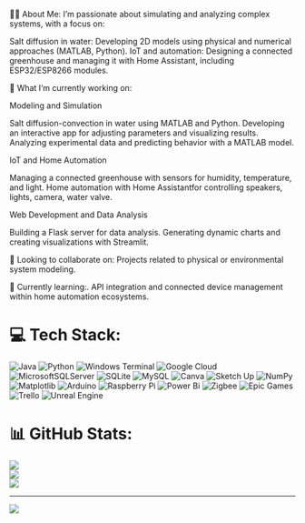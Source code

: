 🧑‍💻 About Me:
I’m passionate about simulating and analyzing complex systems, with a focus on:

Salt diffusion in water: Developing 2D models using physical and numerical approaches (MATLAB, Python).
IoT and automation: Designing a connected greenhouse and managing it with Home Assistant, including ESP32/ESP8266 modules.

🔭 What I’m currently working on:

Modeling and Simulation

Salt diffusion-convection in water using MATLAB and Python.
Developing an interactive app for adjusting parameters and visualizing results.
Analyzing experimental data and predicting behavior with a MATLAB model.

IoT and Home Automation

Managing a connected greenhouse with sensors for humidity, temperature, and light.
Home automation with Home Assistantfor controlling speakers, lights, camera, water valve.

Web Development and Data Analysis

Building a Flask server for data analysis.
Generating dynamic charts and creating visualizations with Streamlit.

👯 Looking to collaborate on:
Projects related to physical or environmental system modeling.

🌱 Currently learning:.
API integration and connected device management within home automation ecosystems.


# 💻 Tech Stack:
![Java](https://img.shields.io/badge/java-%23ED8B00.svg?style=for-the-badge&logo=openjdk&logoColor=white) ![Python](https://img.shields.io/badge/python-3670A0?style=for-the-badge&logo=python&logoColor=ffdd54) ![Windows Terminal](https://img.shields.io/badge/Windows%20Terminal-%234D4D4D.svg?style=for-the-badge&logo=windows-terminal&logoColor=white) ![Google Cloud](https://img.shields.io/badge/GoogleCloud-%234285F4.svg?style=for-the-badge&logo=google-cloud&logoColor=white) ![MicrosoftSQLServer](https://img.shields.io/badge/Microsoft%20SQL%20Server-CC2927?style=for-the-badge&logo=microsoft%20sql%20server&logoColor=white) ![SQLite](https://img.shields.io/badge/sqlite-%2307405e.svg?style=for-the-badge&logo=sqlite&logoColor=white) ![MySQL](https://img.shields.io/badge/mysql-4479A1.svg?style=for-the-badge&logo=mysql&logoColor=white) ![Canva](https://img.shields.io/badge/Canva-%2300C4CC.svg?style=for-the-badge&logo=Canva&logoColor=white) ![Sketch Up](https://img.shields.io/badge/SketchUp-005F9E?style=for-the-badge&logo=sketchup&logoColor=white) ![NumPy](https://img.shields.io/badge/numpy-%23013243.svg?style=for-the-badge&logo=numpy&logoColor=white) ![Matplotlib](https://img.shields.io/badge/Matplotlib-%23ffffff.svg?style=for-the-badge&logo=Matplotlib&logoColor=black) ![Arduino](https://img.shields.io/badge/-Arduino-00979D?style=for-the-badge&logo=Arduino&logoColor=white) ![Raspberry Pi](https://img.shields.io/badge/-Raspberry_Pi-C51A4A?style=for-the-badge&logo=Raspberry-Pi) ![Power Bi](https://img.shields.io/badge/power_bi-F2C811?style=for-the-badge&logo=powerbi&logoColor=black) ![Zigbee](https://img.shields.io/badge/zigbee-%23EB0443.svg?style=for-the-badge&logo=zigbee&logoColor=white) ![Epic Games](https://img.shields.io/badge/epicgames-%23313131.svg?style=for-the-badge&logo=epicgames&logoColor=white) ![Trello](https://img.shields.io/badge/Trello-%23026AA7.svg?style=for-the-badge&logo=Trello&logoColor=white) ![Unreal Engine](https://img.shields.io/badge/unrealengine-%23313131.svg?style=for-the-badge&logo=unrealengine&logoColor=white)
# 📊 GitHub Stats:
![](https://github-readme-stats.vercel.app/api?username=victorien-bnt&theme=dark&hide_border=false&include_all_commits=false&count_private=false)<br/>
![](https://github-readme-streak-stats.herokuapp.com/?user=victorien-bnt&theme=dark&hide_border=false)<br/>
![](https://github-readme-stats.vercel.app/api/top-langs/?username=victorien-bnt&theme=dark&hide_border=false&include_all_commits=false&count_private=false&layout=compact)

---
[![](https://visitcount.itsvg.in/api?id=victorien-bnt&icon=0&color=0)](https://visitcount.itsvg.in)

<!-- Proudly created with GPRM ( https://gprm.itsvg.in ) -->
